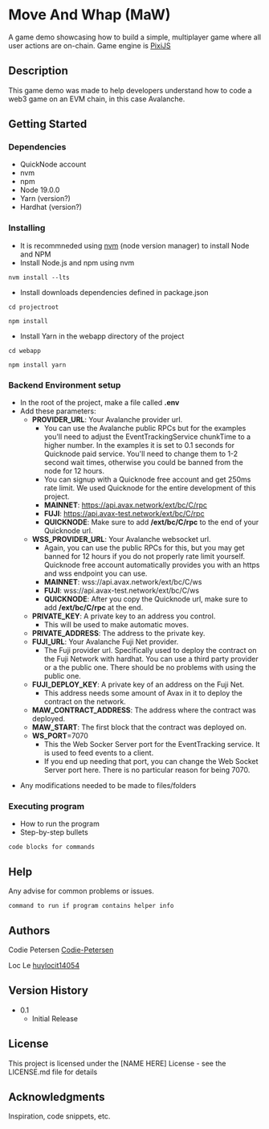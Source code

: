 # Move And Whap (MaW)

A game demo showcasing how to build a simple, multiplayer game where all user actions are on-chain. Game engine is [PixiJS](https://pixijs.com/)

## Description

This game demo was made to help developers understand how to code a web3 game on an EVM chain, in this case Avalanche. 

## Getting Started

### Dependencies

* QuickNode account
* nvm 
* npm 
* Node 19.0.0 
* Yarn (version?)
* Hardhat (version?)

### Installing
* It is recommneded using [nvm](https://github.com/nvm-sh/nvm#installing-and-updating) (node version manager) to install Node and NPM
* Install Node.js and npm using nvm 
```
nvm install --lts
```
* Install downloads dependencies defined in package.json
```
cd projectroot

npm install
```
* Install Yarn in the webapp directory of the project 
```
cd webapp

npm install yarn
```
### Backend Environment setup

- In the root of the project, make a file called **.env**
- Add these parameters:
    - **PROVIDER_URL**: Your Avalanche provider url.
        - You can use the Avalanche public RPCs but for the examples you'll need to adjust the EventTrackingService chunkTime to a higher number. In the examples it is set to 0.1 seconds for Quicknode paid service. You'll need to change them to 1-2 second wait times, otherwise you could be banned from the node for 12 hours.
        - You can signup with a Quicknode free account and get 250ms rate limit. We used Quicknode for the entire development of this project.
        - **MAINNET**: https://api.avax.network/ext/bc/C/rpc
        - **FUJI**: https://api.avax-test.network/ext/bc/C/rpc
        - **QUICKNODE**: Make sure to add **/ext/bc/C/rpc** to the end of your Quicknode url.
    - **WSS_PROVIDER_URL**: Your Avalanche websocket url.
        - Again, you can use the public RPCs for this, but you may get banned for 12 hours if you do not properly rate limit yourself. Quicknode free account automatically provides you with an https and wss endpoint you can use.
        - **MAINNET**: wss://api.avax.network/ext/bc/C/ws
        - **FUJI**: wss://api.avax-test.network/ext/bc/C/ws
        - **QUICKNODE**: After you copy the Quicknode url, make sure to add **/ext/bc/C/rpc** at the end.
    - **PRIVATE_KEY**: A private key to an address you control.
        - This will be used to make automatic moves.
    - **PRIVATE_ADDRESS**: The address to the private key.
    - **FUJI_URL**: Your Avalanche Fuji Net provider.
        - The Fuji provider url. Specifically used to deploy the contract on the Fuji Network with hardhat. You can use a third party provider or a the public one. There should be no problems with using the public one.
    - **FUJI_DEPLOY_KEY**: A private key of an address on the Fuji Net.
        - This address needs some amount of Avax in it to deploy the contract on the network.
    - **MAW_CONTRACT_ADDRESS**: The address where the contract was deployed.
    - **MAW_START**: The first block that the contract was deployed on.
    - **WS_PORT**=7070
        - This the Web Socker Server port for the EventTracking service. It is used to feed events to a client.
        - If you end up needing that port, you can change the Web Socket Server port here. There is no particular reason for being 7070.
* Any modifications needed to be made to files/folders

### Executing program

* How to run the program
* Step-by-step bullets
```
code blocks for commands
```

## Help

Any advise for common problems or issues.
```
command to run if program contains helper info
```

## Authors

Codie Petersen [Codie-Petersen](https://github.com/Codie-Petersen)

Loc Le [huylocit14054](https://github.com/huylocit14054)


## Version History

* 0.1
    * Initial Release

## License

This project is licensed under the [NAME HERE] License - see the LICENSE.md file for details

## Acknowledgments

Inspiration, code snippets, etc.
